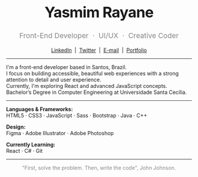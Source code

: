 <h1 align="center" style="font-weight:700; font-size:2.5rem; letter-spacing:-1px;">
  Yasmim Rayane
</h1>
<p align="center" style="color:#888; font-size:1.2rem;">
  Front-End Developer &nbsp;·&nbsp; UI/UX &nbsp;·&nbsp; Creative Coder
</p>

<p align="center">
  <a href="https://www.linkedin.com/in/yasmimrayane" target="_blank">LinkedIn</a> &nbsp;|&nbsp;
  <a href="https://twitter.com/ryasmim_" target="_blank">Twitter</a> &nbsp;|&nbsp;
  <a href="mailto:silva.yasmimray@gmail.com" target="_blank">E-mail</a> &nbsp;|&nbsp;
  <a href="https://yasmim-rayane.github.io/portfolio/" target="_blank">Portfolio</a>
</p>

---

I'm a front-end developer based in Santos, Brazil.  
I focus on building accessible, beautiful web experiences with a strong attention to detail and user experience.  
Currently, I'm exploring React and advanced JavaScript concepts.  
Bachelor’s Degree in Computer Engineering at Universidade Santa Cecília.

---

**Languages & Frameworks:**  
HTML5 · CSS3 · JavaScript · Sass · Bootstrap · Java · C++

**Design:**  
Figma · Adobe Illustrator · Adobe Photoshop

**Currently Learning:**  
React · C# · Git 

---

<p align="center" style="color:#888;">
  "First, solve the problem. Then, write the code", John Johnson.
</p>
